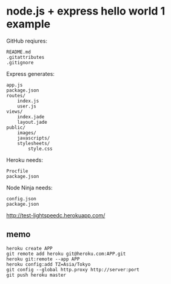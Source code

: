 node.js + express hello world 1 example
====

GitHub reqiures:

    README.md
    .gitattributes
    .gitignore

Express generates:

    app.js
    package.json
    routes/
        index.js
        user.js
    views/
        index.jade
        layout.jade
    public/
        images/
        javascripts/
        stylesheets/
            style.css

Heroku needs:

    Procfile
    package.json

Node Ninja needs:

    config.json
    package.json

http://test-lightspeedc.herokuapp.com/


## memo

    heroku create APP
    git remote add heroku git@heroku.com:APP.git
    heroku git:remote --app APP
    heroku config:add TZ=Asia/Tokyo
    git config --global http.proxy http://server:port
    git push heroku master
